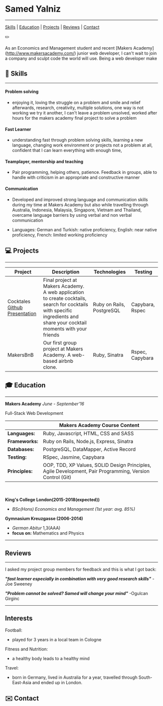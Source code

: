 # Samed Yalniz
----------
[Skills](#skills) | [Education](#education) | [Projects](#projects) | [Reviews](#reviews) | [Contact](#contact)

:pencil2: 



As an Economics and Management student and recent [Makers Academy] (http://www.makersacademy.com/) junior web developer, I can't wait to join a company and sculpt code the world will use. Being a web developer make



## :book: <a name="skills">Skills</a>
------
#### Problem solving
- enjoying it, loving the struggle on a problem and smile and relief afterwards, research, creativity, multiple solutions, one way is not working we try it another, I can't leave a problem unsolved,  worked after hours for the makers academy final project to solve a problem

#### Fast Learner
- understanding fast through problem solving skills, learning a new language, changing work environment or projects not a problem at all, confident that I can learn everything with enough time, 

#### Teamplayer, mentorship and teaching
- Pair programming, helping others, patience. Feedback in groups, able to handle with criticism in an appropriate and constructive manner

#### Communication 
-	Developed and improved strong language and communication skills during my time at Makers Academy but also while travelling through Australia, Indonesia, Malaysia, Singapore, Vietnam and Thailand, overcame language barriers by using verbal and non verbal communication 

- Languages: German and Turkish: native proficiency, English: near native proficiency, French: limited working proficiency


## :computer: <a name="projects">Projects</a>
------------
| Project | Description | Technologies | Testing |
|---|---|---|---|
| Cocktales  [Github](https://github.com/Cocktales/cocktales) [Presentation](https://www.youtube.com/watch?v=ctKEx68N7DU)| Final project at Makers Academy. A web application to create cocktails, search for cocktails with specific ingredients and share your cocktail moments with your friends | Ruby on Rails, PostgreSQL | Capybara, Rspec |
| MakersBnB |  Our first group project at Makers Academy. A web-based airbnb clone. | Ruby, Sinatra | Rspec, Capybara |  

## :mortar_board: <a name="education">Education</a>
---------
**Makers Academy** _June - September'16_<br>

Full-Stack Web Development <br>

| | Makers Academy Course Content|
|---|---|
| **Languages:** | Ruby, Javascript, HTML, CSS and SASS |
| **Frameworks:** | Ruby on Rails, Node.js, Express, Sinatra |
| **Databases:** | PostgreSQL, DataMapper, Active Record |
| **Testing:** | RSpec, Jasmine, Capybara
|**Principles:** | OOP, TDD, XP Values, SOLID Design Principles, Agile Development, Pair Programming, Version Control (Git)

<br> <br>
**King's College London(2015-2018(expected))**<br>
- _BSc(Hons) Economics and Management (1st year: avg. 85%)_ <br>

**Gymnasium Kreuzgasse (2006-2014)**<br>
- _German Abitur_ 1,3(AAA)<br>
- **focus on:** Mathematics and Physics


----------

## <a name="reviews">Reviews</a>
------
I asked my project group members for feedback and this is what I got back:

___"fast learner especially in combination with very good research skills"___ - Joe Sweeney

___"Problem cannot be solved? Samed will change your mind"___  -Ogulcan Girginc

----------

## <a name="interests">Interests</a>
Football:
 - played for 3 years in a local team in Cologne <br>

Fitness and Nutrition:
- a healthy body leads to a healthy mind

Travel: 
- born in Germany, lived in Australia for a year, travelled through South-East-Asia and ended up in London.


## :envelope: <a name="contact">Contact</a>

